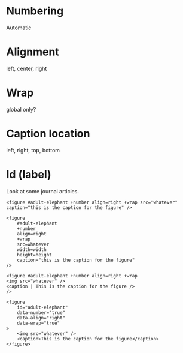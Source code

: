 # Numbering
Automatic

# Alignment
left, center, right

# Wrap
global only?

# Caption location
left, right, top, bottom

# Id (label)


Look at some journal articles.

```
<figure #adult-elephant +number align=right +wrap src="whatever" caption="this is the caption for the figure" />
```

```
<figure 
    #adult-elephant 
    +number 
    align=right 
    +wrap 
    src=whatever
    width=width
    height=height
    caption="this is the caption for the figure" 
/>
```

```
<figure #adult-elephant +number align=right +wrap
<img src="whatever" />
<caption | This is the caption for the figure />
/>
```

```
<figure 
    id="adult-elephant"
    data-number="true" 
    data-align="right"
    data-wrap="true"
>
    <img src="whatever" />
    <caption>This is the caption for the figure</caption>
</figure>
```